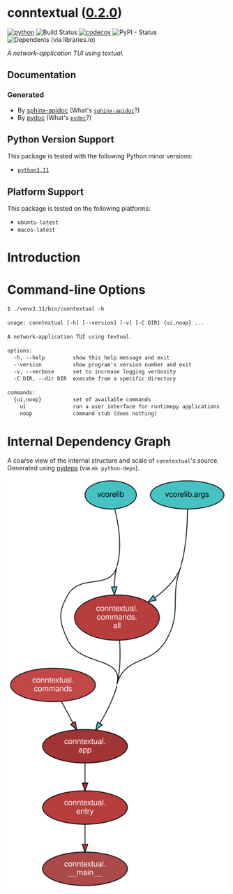 <!--
    =====================================
    generator=datazen
    version=3.1.3
    hash=d76a82c35bca3f5ae65a1edd4186d4af
    =====================================
-->

# conntextual ([0.2.0](https://pypi.org/project/conntextual/))

[![python](https://img.shields.io/pypi/pyversions/conntextual.svg)](https://pypi.org/project/conntextual/)
![Build Status](https://github.com/vkottler/conntextual/workflows/Python%20Package/badge.svg)
[![codecov](https://codecov.io/gh/vkottler/conntextual/branch/master/graphs/badge.svg?branch=master)](https://codecov.io/github/vkottler/conntextual)
![PyPI - Status](https://img.shields.io/pypi/status/conntextual)
![Dependents (via libraries.io)](https://img.shields.io/librariesio/dependents/pypi/conntextual)

*A network-application TUI using textual.*

## Documentation

### Generated

* By [sphinx-apidoc](https://vkottler.github.io/python/sphinx/conntextual)
(What's [`sphinx-apidoc`](https://www.sphinx-doc.org/en/master/man/sphinx-apidoc.html)?)
* By [pydoc](https://vkottler.github.io/python/pydoc/conntextual.html)
(What's [`pydoc`](https://docs.python.org/3/library/pydoc.html)?)

## Python Version Support

This package is tested with the following Python minor versions:

* [`python3.11`](https://docs.python.org/3.11/)

## Platform Support

This package is tested on the following platforms:

* `ubuntu-latest`
* `macos-latest`

# Introduction

# Command-line Options

```
$ ./venv3.11/bin/conntextual -h

usage: conntextual [-h] [--version] [-v] [-C DIR] {ui,noop} ...

A network-application TUI using textual.

options:
  -h, --help         show this help message and exit
  --version          show program's version number and exit
  -v, --verbose      set to increase logging verbosity
  -C DIR, --dir DIR  execute from a specific directory

commands:
  {ui,noop}          set of available commands
    ui               run a user interface for runtimepy applications
    noop             command stub (does nothing)

```

# Internal Dependency Graph

A coarse view of the internal structure and scale of
`conntextual`'s source.
Generated using [pydeps](https://github.com/thebjorn/pydeps) (via
`mk python-deps`).

![conntextual's Dependency Graph](im/pydeps.svg)
